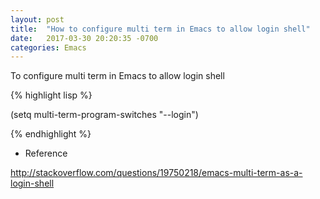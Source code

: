 ```yaml
---
layout: post
title:  "How to configure multi term in Emacs to allow login shell"
date:   2017-03-30 20:20:35 -0700
categories: Emacs
---
```


To configure multi term in Emacs to allow login shell

{% highlight lisp %}

(setq multi-term-program-switches "--login")

{% endhighlight %}

- Reference

http://stackoverflow.com/questions/19750218/emacs-multi-term-as-a-login-shell
